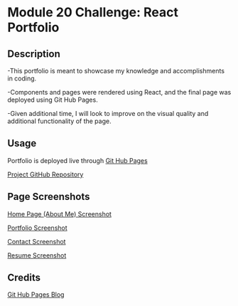 # Module 20 Challenge: React Portfolio

## Description

-This portfolio is meant to showcase my knowledge and accomplishments in coding. 

-Components and pages were rendered using React, and the final page was deployed using Git Hub Pages.

-Given additional time, I will look to improve on the visual quality and additional functionality of the page.

## Usage

Portfolio is deployed live through [Git Hub Pages](https://anuffisenough.github.io/react_portfolio/)

[Project GitHub Repository](https://github.com/anuffisenough/react_portfolio)

## Page Screenshots

[Home Page (About Me) Screenshot](/portfolio/public/AboutMePageScreenshot.png)

[Portfolio Screenshot](/portfolio/public/PortfolioPageScreenshot.png)

[Contact Screenshot](/portfolio/public/ContactPageScreenshot.png)

[Resume Screenshot](/portfolio/public/ResumePageScreenShot.png)

## Credits

[Git Hub Pages Blog](https://create-react-app.dev/docs/deployment/#github-pages)